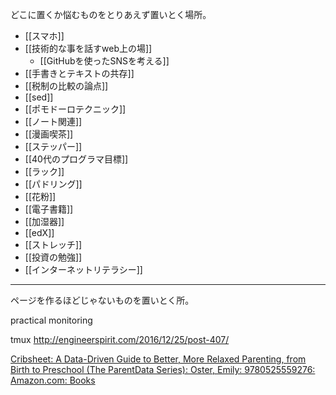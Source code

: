 どこに置くか悩むものをとりあえず置いとく場所。

- [[スマホ]]
- [[技術的な事を話すweb上の場]]
  - [[GitHubを使ったSNSを考える]]
- [[手書きとテキストの共存]]
- [[税制の比較の論点]]
- [[sed]]
- [[ポモドーロテクニック]]
- [[ノート関連]]
- [[漫画喫茶]]
- [[ステッパー]]
- [[40代のプログラマ目標]]
- [[ラック]]
- [[パドリング]]
- [[花粉]]
- [[電子書籍]]
- [[加湿器]]
- [[edX]]
- [[ストレッチ]]
- [[投資の勉強]]
- [[インターネットリテラシー]]

----
ページを作るほどじゃないものを置いとく所。

practical monitoring

tmux
http://engineerspirit.com/2016/12/25/post-407/

[Cribsheet: A Data-Driven Guide to Better, More Relaxed Parenting, from Birth to Preschool (The ParentData Series): Oster, Emily: 9780525559276: Amazon.com: Books](https://www.amazon.com/Cribsheet-Data-Driven-Relaxed-Parenting-Preschool/dp/0525559272/)

